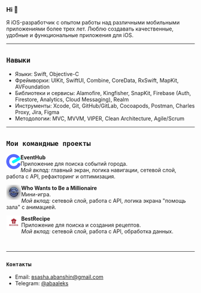 ### Hi 👋 

Я iOS-разработчик с опытом работы над различными мобильными приложениями более трех лет. Люблю создавать качественные, удобные и функциональные приложения для iOS.

---

##  `Навыки`

- Языки: Swift, Objective-C  
- Фреймворки: UIKit, SwiftUI, Combine, CoreData, RxSwift, MapKit, AVFoundation 
- Библиотеки и сервисы: Alamofire, Kingfisher, SnapKit, Firebase (Auth, Firestore, Analytics, Cloud Messaging), Realm
- Инструменты: Xcode, Git, GitHub/GitLab, Cocoapods, Postman, Charles Proxy, Jira, Figma 
- Методологии: MVC, MVVM, VIPER, Clean Architecture, Agile/Scrum  

---

 ## `Мои командные проекты` 

<a href="https://github.com/Sahadov/EventHubSUI">
  <img align="left" alt="EventHub" height="40px" src="https://raw.githubusercontent.com/abayellow/abayellow/main/assets/1.png"/>
</a>
<p>
<strong>EventHub</strong><br/>
Приложение для поиска событий города.<br/>
<em>Мой вклад:</em> главный экран, логика навигации, сетевой слой, работа с API, рефакторинг и оптимизация.<br/>
</p>

<a href="https://github.com/Klevzhits-Dev-Hub/HWTM">
  <img align="left" alt="Who Wants to Be a Millionaire" height="40px" src="https://raw.githubusercontent.com/abayellow/abayellow/main/assets/2.png"/>
</a>
<p>
<strong>Who Wants to Be a Millionaire</strong><br/>
Мини-игра.<br/>
<em>Мой вклад:</em> сетевой слой, работа с API, логика экрана "помощь зала" с анимацией.<br/>
</p>

<a href="https://github.com/michaelbolgar/BestRecipes_SwiftUI">
  <img align="left" alt="BestRecipe" height="40px" src="https://raw.githubusercontent.com/abayellow/abayellow/main/assets/3.png"/>
</a>
<p>
<strong>BestRecipe</strong><br/>
Приложение для поиска и создания рецептов.<br/>
<em>Мой вклад:</em> сетевой слой, работа с API, обработка данных.<br/>
</p>

<br style="clear: both;" />

---

### `Контакты`

- Email: [вsasha.abanshin@gmail.com](sasha.abanshin@gmail.com)  
- Telegram: [@abaaleks](https://t.me/abaaleks)
